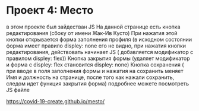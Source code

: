 # Проект 4: Место

в этом проекте был зайдестван JS
На данной странице есть кнопка редактирования (сбоку от имени Жак-Ив Кусто)
При нажатия этой кнопки открывается форма заполнения профиля (в исходном состоянии форма имеет правило displey: none его не видно, при нажатия кнопки редактирования, действовать начинает JS ( добавляется модификатор с правилом displey: flex))
Кнопка закрытия формы (удаляет модификатор и форма с displey: flex становится displey: none)
Кнопка сохранения ( при вводе в поля заполнения формы и нажатия на сохранить меняет Имя и должность на странице, после того как нажали сохранить, следом идет функция закрытия форма) 
подробнее можете посмотреть JS файле

https://covid-19-create.github.io/mesto/
